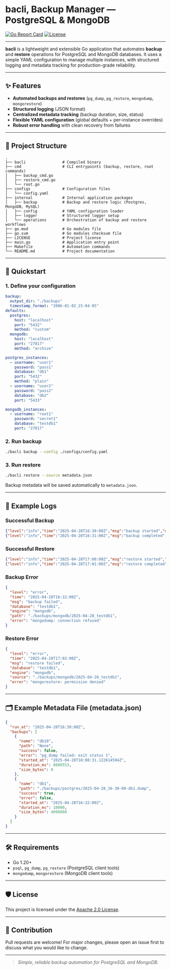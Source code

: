 # bacli, Backup Manager — PostgreSQL & MongoDB

[![Go Report Card](https://goreportcard.com/badge/github.com/kebairia/backup)](https://goreportcard.com/report/github.com/kebairia/backup)
[![License](https://img.shields.io/badge/License-Apache%202.0-blue.svg)](LICENSE)

---

**bacli** is a lightweight and extensible Go application that automates **backup** and **restore** operations for PostgreSQL and MongoDB databases.
It uses a simple YAML configuration to manage multiple instances, with structured logging and metadata tracking for production-grade reliability.

---

## ✨ Features

- **Automated backups and restores** (`pg_dump`, `pg_restore`, `mongodump`, `mongorestore`)
- **Structured logging** (JSON format)
- **Centralized metadata tracking** (backup duration, size, status)
- **Flexible YAML configuration** (global defaults + per-instance overrides)
- **Robust error handling** with clean recovery from failures

---

## 📂 Project Structure

```plaintext
.
├── bacli                # Compiled binary
├── cmd                  # CLI entrypoints (backup, restore, root commands)
│   ├── backup_cmd.go
│   ├── restore_cmd.go
│   └── root.go
├── configs              # Configuration files
│   └── config.yaml
├── internal             # Internal application packages
│   ├── backup           # Backup and restore logic (Postgres, MongoDB, MySQL)
│   ├── config           # YAML configuration loader
│   ├── logger           # Structured logger setup
│   └── operations       # Orchestration of backup and restore workflows
├── go.mod               # Go modules file
├── go.sum               # Go modules checksum file
├── LICENSE              # Project license
├── main.go              # Application entry point
├── Makefile             # Automation commands
└── README.md            # Project documentation
```

---

## 🚀 Quickstart

### 1. Define your configuration

```yaml
backup:
  output_dir: "./backups"
  timestamp_format: "2006-01-02_15-04-05"
defaults:
  postgres:
    host: "localhost"
    port: "5432"
    method: "custom"
  mongodb:
    host: "localhost"
    port: "27017"
    method: "archive"

postgres_instances:
  - username: "user1"
    password: "pass1"
    database: "db1"
    port: "5432"
    method: "plain"
  - username: "user2"
    password: "pass2"
    database: "db2"
    port: "5433"

mongodb_instances:
  - username: "root1"
    password: "secret1"
    database: "testdb1"
    port: "27017"
```

### 2. Run backup

```bash
./bacli backup --config ./configs/config.yaml
```

### 3. Run restore

```bash
./bacli restore --source metadata.json
```

Backup metadata will be saved automatically to `metadata.json`.

---

## 📜 Example Logs

### Successful Backup

```json
{"level":"info","time":"2025-04-28T16:30:00Z","msg":"backup started","database":"testdb1","engine":"mongodb","path":"./backups/mongodb/2025-04-28_testdb1"}
{"level":"info","time":"2025-04-28T16:31:00Z","msg":"backup completed","database":"testdb1","engine":"mongodb","path":"./backups/mongodb/2025-04-28_testdb1","duration":"15s"}
```

### Successful Restore

```json
{"level":"info","time":"2025-04-28T17:00:00Z","msg":"restore started","database":"testdb1","engine":"mongodb","source":"./backups/mongodb/2025-04-28_testdb1"}
{"level":"info","time":"2025-04-28T17:01:00Z","msg":"restore completed","database":"testdb1","engine":"mongodb","source":"./backups/mongodb/2025-04-28_testdb1","duration":"25s"}
```

### Backup Error

```json
{
  "level": "error",
  "time": "2025-04-28T16:32:00Z",
  "msg": "backup failed",
  "database": "testdb1",
  "engine": "mongodb",
  "path": "./backups/mongodb/2025-04-28_testdb1",
  "error": "mongodump: connection refused"
}
```

### Restore Error

```json
{
  "level": "error",
  "time": "2025-04-28T17:02:00Z",
  "msg": "restore failed",
  "database": "testdb1",
  "engine": "mongodb",
  "source": "./backups/mongodb/2025-04-28_testdb1",
  "error": "mongorestore: permission denied"
}
```

---

## 🗂 Example Metadata File (metadata.json)

```json
{
  "run_at": "2025-04-28T16:30:00Z",
  "backups": [
    {
      "name": "db10",
      "path": "None",
      "success": false,
      "error": "pg_dump failed: exit status 1",
      "started_at": "2025-04-28T18:08:31.122614594Z",
      "duration_ms": 8880553,
      "size_bytes": 0
    },
    {
      "name": "db1",
      "path": "./backups/postgres/2025-04-28_16-30-00-db1.dump",
      "success": true,
      "error": false,
      "started_at": "2025-04-28T16:32:00Z",
      "duration_ms": 18000,
      "size_bytes": 4096000
    }
  ]
}
```

---

## 🛠 Requirements

- Go 1.20+
- `psql`, `pg_dump`, `pg_restore` (PostgreSQL client tools)
- `mongodump`, `mongorestore` (MongoDB client tools)

---

## 🛡 License

This project is licensed under the [Apache 2.0 License](LICENSE).

---

## 📣 Contribution

Pull requests are welcome! For major changes, please open an issue first to discuss what you would like to change.

---

> _Simple, reliable backup automation for PostgreSQL and MongoDB._
